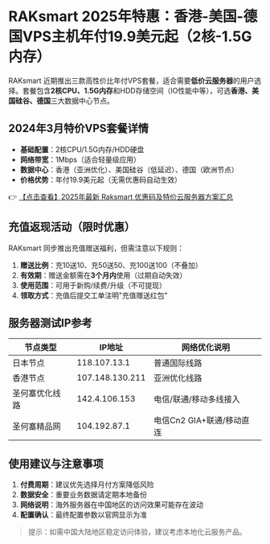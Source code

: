 # RAKsmart 2025年特惠：香港-美国-德国VPS主机年付19.9美元起（2核-1.5G内存）

RAKsmart 近期推出三款高性价比年付VPS套餐，适合需要**低价云服务器**的用户选择。套餐包含**2核CPU、1.5G内存**和HDD存储空间（IO性能中等），可选**香港、美国硅谷、德国**三大数据中心节点。

## 2024年3月特价VPS套餐详情

- **基础配置**：2核CPU/1.5G内存/HDD硬盘
- **网络带宽**：1Mbps（适合轻量级应用）
- **数据中心**：香港（亚洲优化）、美国硅谷（低延迟）、德国（欧洲节点）
- **价格优势**：年付19.9美元起（无需优惠码自动生效）

👉 [【点击查看】2025年最新 Raksmart 优惠码及特价云服务器方案汇总](https://bit.ly/raksmart)

## 充值返现活动（限时优惠）

RAKsmart 同步推出充值赠送福利，但需注意以下规则：

1. **赠送比例**：充10送10、充50送50、充100送100（不叠加）
2. **有效期**：赠送金额需在**3个月内**使用（过期自动失效）
3. **使用范围**：可用于新购/续费/升级（不可提现）
4. **领取方式**：充值后提交工单注明"充值赠送红包"

## 服务器测试IP参考

| 节点类型       | IP地址           | 网络优化说明                  |
|----------------|------------------|-----------------------------|
| 日本节点       | 118.107.13.1     | 普通国际线路                 |
| 香港节点       | 107.148.130.211  | 亚洲优化线路                 |
| 圣何塞优化线路 | 142.4.106.153    | 电信/联通/移动多线接入       |
| 圣何塞精品网   | 104.192.87.1     | 电信Cn2 GIA+联通/移动直连    |

## 使用建议与注意事项

1. **付费周期**：建议优先选择月付方案降低风险
2. **数据安全**：重要业务数据请定期本地备份
3. **网络说明**：海外服务器在中国地区的访问效果可能存在波动
4. **配置确认**：最终配置参数以官网显示为准

> 提示：如需中国大陆地区稳定访问体验，建议考虑本地化云服务产品。